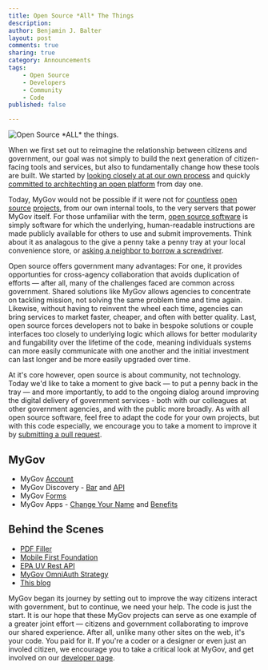 ```yaml
---
title: Open Source *All* The Things
description:
author: Benjamin J. Balter
layout: post
comments: true
sharing: true
category: Announcements
tags:
	- Open Source
	- Developers
	- Community
	- Code
published: false

---
```


<div class="thumbright">
    <img src="http://presidential-innovation-fellows.github.com/mygov/images/content/open-source-all-the-things.png" alt="Open Source *ALL* the things." />
</div>

When we first set out to reimagine the relationship between citizens and government, our goal was not simply to build the next generation of citizen-facing tools and services, but also to fundamentally change how these tools are built. We started by [looking closely at at our own process](http://presidential-innovation-fellows.github.com/mygov/2012/12/27/We-believe-Project-MyGov-principles/) and quickly [committed to architechting an open platform](http://presidential-innovation-fellows.github.com/mygov/2013/01/09/building-mygov-open-platform-pt1/) from day one.

Today, MyGov would not be possible if it were not for [countless](http://rubyonrails.org/) [open](http://jekyllrb.com/) [source](http://backbonejs.org/) [projects](http://coffeescript.org/), from our own internal tools, to the very servers that power MyGov itself. For those unfamiliar with the term, [open source software](http://en.wikipedia.org/wiki/Open_source_software) is simply software for which the underlying, human-readable instructions are made publicly available for others to use and submit improvements. Think about it as analagous to the give a penny take a penny tray at your local convenience store, or [asking a neighbor to borrow a screwdriver](http://www.whitehouse.gov/blog/2012/11/20/open-source-and-power-community).

Open source offers government many advantages: For one, it provides opportunties for cross-agency collaboration that avoids duplication of efforts — after all, many of the challenges faced are common across government. Shared solutions like MyGov allows agencies to concentrate on tackling mission, not solving the same problem time and time again. Likewise, without having to reinvent the wheel each time, agencies can bring services to market faster, cheaper, and often with better quality. Last, open source forces developers not to bake in bespoke solutions or couple interfaces too closely to underlying logic which allows for better modularity and fungability over the lifetime of the code, meaning individuals systems can more easily communicate with one another and the initial investment can last longer and be more easily upgraded over time.

At it's core however, open source is about community, not technology. Today we'd like to take a moment to give back — to put a penny back in the tray — and more importantly, to add to the ongoing dialog around improving the digital delivery of government services - both with our colleagues at other government agencies, and with the public more broadly. As with all open source software, feel free to adapt the code for your own projects, but with this code especially, we encourage you to take a moment to improve it by [submitting a pull request](https://help.github.com/articles/using-pull-requests).

## MyGov

* MyGov [Account](https://github.com/GSA-OCSIT/mygov-account)
* MyGov Discovery - [Bar](https://github.com/GSA-OCSIT/mygov-bar) and [API](https://github.com/GSA-OCSIT/mygov-discovery)
* MyGov [Forms](https://github.com/GSA-OCSIT/mygov-forms)
* MyGov Apps - [Change Your Name](https://github.com/GSA-OCSIT/mygov-change-your-name) and [Benefits](https://github.com/GSA-OCSIT/benefits-mockup)

## Behind the Scenes

* [PDF Filler](https://github.com/GSA-OCSIT/pdf-filler)
* [Mobile First Foundation](https://github.com/GSA-OCSIT/mygov-mobile-first-foundation)
* [EPA UV Rest API](https://github.com/GSA-OCSIT/epa_uv_index)
* [MyGov OmniAuth Strategy](https://github.com/GSA-OCSIT/omniauth-mygov)
* [This blog](https://github.com/presidential-innovation-fellows/mygov)

MyGov began its journey by setting out to improve the way citizens interact with government, but to continue, we need your help. The code is just the start. It is our hope that these MyGov projects can serve as one example of a greater joint effort — citizens and government collaborating to improve our shared experience. After all, unlike many other sites on the web, it's your code. You paid for it. If you're a coder or a designer or even just an involed citizen, we encourage you to take a critical look at MyGov, and get involved on our [developer page](http://my.usa.gov/developers).